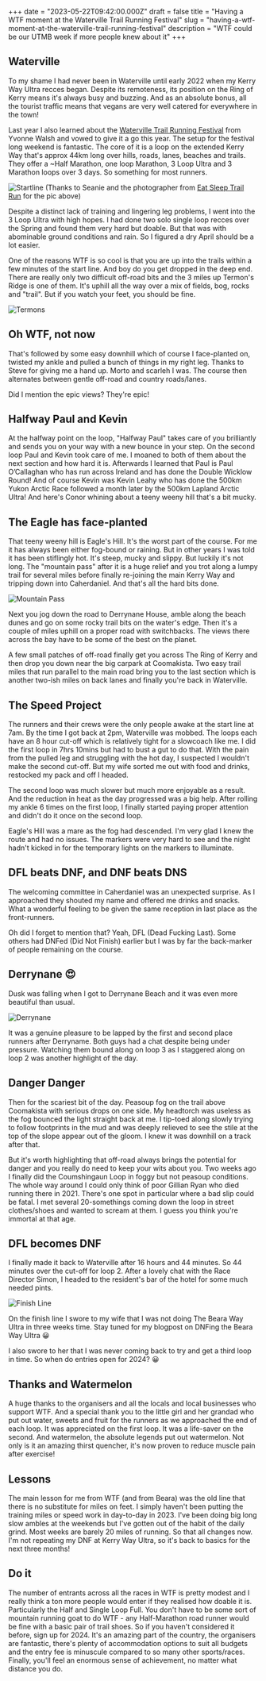 +++
date = "2023-05-22T09:42:00.000Z"
draft = false
title = "Having a WTF moment at the Waterville Trail Running Festival"
slug = "having-a-wtf-moment-at-the-waterville-trail-running-festival"
description = "WTF could be our UTMB week if more people knew about it"
+++

## Waterville
To my shame I had never been in Waterville until early 2022 when my Kerry Way Ultra recces began. Despite its remoteness, its position on the Ring of Kerry means it's always busy and buzzing. And as an absolute bonus, all the tourist traffic means that vegans are very well catered for everywhere in the town!

Last year I also learned about the [Waterville Trail Running Festival](https://www.watervilletrailrunningfestival.com/) from Yvonne Walsh and vowed to give it a go this year. The setup for the festival long weekend is fantastic. The core of it is a loop on the extended Kerry Way that's approx 44km long over hills, roads, lanes, beaches and trails. They offer a ~Half Marathon, one loop Marathon, 3 Loop Ultra and 3 Marathon loops over 3 days. So something for most runners.

![Startline](/images/2023/05/startline.png)
(Thanks to Seanie and the photographer from [Eat Sleep Trail Run](https://eatsleeptrailrun.com/) for the pic above)

Despite a distinct lack of training and lingering leg problems, I went into the 3 Loop Ultra with high hopes. I had done two solo single loop recces over the Spring and found them very hard but doable. But that was with abominable ground conditions and rain. So I figured a dry April should be a lot easier.

One of the reasons WTF is so cool is that you are up into the trails within a few minutes of the start line. And boy do you get dropped in the deep end. There are really only two difficult off-road bits and the 3 miles up Termon's Ridge is one of them. It's uphill all the way over a mix of fields, bog, rocks and "trail". But if you watch your feet, you should be fine.

![Termons](/images/2023/05/termons.png)

## Oh WTF, not now
That's followed by some easy downhill which of course I face-planted on, twisted my ankle and pulled a bunch of things in my right leg. Thanks to Steve for giving me a hand up. Morto and scarleh I was. The course then alternates between gentle off-road and country roads/lanes. 

Did I mention the epic views? They're epic!

## Halfway Paul and Kevin
At the halfway point on the loop, "Halfway Paul" takes care of you brilliantly and sends you on your way with a new bounce in your step. On the second loop Paul and Kevin took care of me. I moaned to both of them about the next section and how hard it is. Afterwards I learned that Paul is Paul O’Callaghan who has run across Ireland and has done the Double Wicklow Round! And of course Kevin was Kevin Leahy who has done the 500km Yukon Arctic Race followed a month later by the 500km Lapland Arctic Ultra! And here's Conor whining about a teeny weeny hill that's a bit mucky. 

## The Eagle has face-planted
That teeny weeny hill is Eagle's Hill. It's the worst part of the course. For me it has always been either fog-bound or raining. But in other years I was told it has been stiflingly hot. It's steep, mucky and slippy. But luckily it's not long. The "mountain pass" after it is a huge relief and you trot along a lumpy trail for several miles before finally re-joining the main Kerry Way and tripping down into Caherdaniel. And that's all the hard bits done.

![Mountain Pass](/images/2023/05/mountain_pass.png)


Next you jog down the road to Derrynane House, amble along the beach dunes and go on some rocky trail bits on the water's edge. Then it's a couple of miles uphill on a proper road with switchbacks. The views there across the bay have to be some of the best on the planet.

A few small patches of off-road finally get you across The Ring of Kerry and then drop you down near the big carpark at Coomakista. Two easy trail miles that run parallel to the main road bring you to the last section which is another two-ish miles on back lanes and finally you're back in Waterville.

## The Speed Project
The runners and their crews were the only people awake at the start line at 7am. By the time I got back at 2pm, Waterville was mobbed. The loops each have an 8 hour cut-off which is relatively tight for a slowcoach like me. I did the first loop in 7hrs 10mins but had to bust a gut to do that. With the pain from the pulled leg and struggling with the hot day, I suspected I wouldn't make the second cut-off. But my wife sorted me out with food and drinks, restocked my pack and off I headed. 

The second loop was much slower but much more enjoyable as a result. And the reduction in heat as the day progressed was a big help. After rolling my ankle 6 times on the first loop, I finally started paying proper attention and didn't do it once on the second loop.

Eagle's Hill was a mare as the fog had descended. I'm very glad I knew the route and had no issues. The markers were very hard to see and the night hadn't kicked in for the temporary lights on the markers to illuminate. 

## DFL beats DNF, and DNF beats DNS
The welcoming committee in Caherdaniel was an unexpected surprise. As I approached they shouted my name and offered me drinks and snacks. What a wonderful feeling to be given the same reception in last place as the front-runners. 

Oh did I forget to mention that? Yeah, DFL (Dead Fucking Last). Some others had DNFed (Did Not Finish) earlier but I was by far the back-marker of people remaining on the course.

## Derrynane 😍
Dusk was falling when I got to Derrynane Beach and it was even more beautiful than usual.

![Derrynane](/images/2023/05/derrynane.png)

It was a genuine pleasure to be lapped by the first and second place runners after Derryname. Both guys had a chat despite being under pressure. Watching them bound along on loop 3 as I staggered along on loop 2 was another highlight of the day.

## Danger Danger
Then for the scariest bit of the day. Peasoup fog on the trail above Coomakista with serious drops on one side. My headtorch was useless as the fog bounced the light straight back at me. I tip-toed along slowly trying to follow footprints in the mud and was deeply relieved to see the stile at the top of the slope appear out of the gloom. I knew it was downhill on a track after that. 

But it's worth highlighting that off-road always brings the potential for danger and you really do need to keep your wits about you. Two weeks ago I finally did the Coumshingaun Loop in foggy but not peasoup conditions. The whole way around I could only think of poor Gillian Ryan who died running there in 2021. There's one spot in particular where a bad slip could be fatal. I met several 20-somethings coming down the loop in street clothes/shoes and wanted to scream at them. I guess you think you're immortal at that age.

## DFL becomes DNF
I finally made it back to Waterville after 16 hours and 44 minutes. So 44 minutes over the cut-off for loop 2. After a lovely chat with the Race Director Simon, I headed to the resident's bar of the hotel for some much needed pints.

![Finish Line](/images/2023/05/finishline.png)

On the finish line I swore to my wife that I was not doing The Beara Way Ultra in three weeks time. Stay tuned for my blogpost on DNFing the Beara Way Ultra 😀

I also swore to her that I was never coming back to try and get a third loop in time. So when do entries open for 2024? 😀

## Thanks and Watermelon
A huge thanks to the organisers and all the locals and local businesses who support WTF. And a special thank you to the little girl and her grandad who put out water, sweets and fruit for the runners as we approached the end of each loop. It was appreciated on the first loop. It was a life-saver on the second. And watermelon, the absolute legends put out watermelon. Not only is it an amazing thirst quencher, it's now proven to reduce muscle pain after exercise!

## Lessons
The main lesson for me from WTF (and from Beara) was the old line that there is no substitute for miles on feet. I simply haven't been putting the training miles or speed work in day-to-day in 2023. I've been doing big long slow ambles at the weekends but I've gotten out of the habit of the daily grind. Most weeks are barely 20 miles of running. So that all changes now. I'm not repeating my DNF at Kerry Way Ultra, so it's back to basics for the next three months!

## Do it
The number of entrants across all the races in WTF is pretty modest and I really think a ton more people would enter if they realised how doable it is. Particularly the Half and Single Loop Full. You don't have to be some sort of mountain running goat to do WTF - any Half-Marathon road runner would be fine with a basic pair of trail shoes. So if you haven't considered it before, sign up for 2024. It's an amazing part of the country, the organisers are fantastic, there's plenty of accommodation options to suit all budgets and the entry fee is minuscule compared to so many other sports/races. Finally, you'll feel an enormous sense of achievement, no matter what distance you do.

